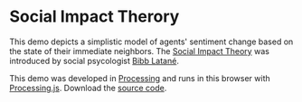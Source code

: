 # Social Impact Therory

This demo depicts a simplistic model of agents' sentiment change based on the state of their immediate neighbors.
The [Social Impact Theory](https://scholar.google.com/scholar?hl=en&q=social+impact+theory&btnG=&as_sdt=1%2C11&as_sdtp=) was introduced by social psycologist [Bibb Latan&eacute;](https://en.wikipedia.org/wiki/Bibb_Latané).

This demo was developed in <a href="https://processing.org">Processing</a> and runs in this browser
with <a href="http://processingjs.org">Processing.js</a>. Download the <a href="socialimpact.pde">source code</a>.
</p>

